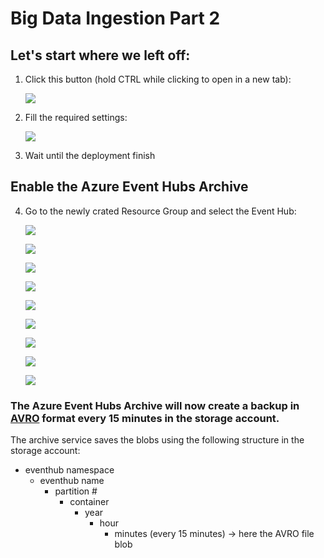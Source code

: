 # Big Data Ingestion Part 2

## Let's start where we left off:

1. Click this button (hold CTRL while clicking to open in a new tab):

    <a target="_blank" id="deploy-to-azure"  href="https://portal.azure.com/#create/Microsoft.Template/uri/https%3A%2F%2Fraw.githubusercontent.com%2FDutchAzureMeetup%2FBigDataIngestion1%2Fmaster%2Fsrc%2FAzureInfrastructure%2Fazuredeploy.json"><img src="http://azuredeploy.net/deploybutton.png"/></a>

2. Fill the required settings:

    ![](https://raw.githubusercontent.com/DutchAzureMeetup/BigDataIngestion1/master/img/intro.png)

3. Wait until the deployment finish

## Enable the Azure Event Hubs Archive 

4. Go to the newly crated Resource Group and select the Event Hub:

   ![](https://raw.githubusercontent.com/DutchAzureMeetup/BigDataIngestion2/master/labs/0-Preparation/img/04eventhubnamespaceselect.png)

   ![](https://raw.githubusercontent.com/DutchAzureMeetup/BigDataIngestion2/master/labs/0-Preparation/img/04eventhubselect.png)

   ![](https://raw.githubusercontent.com/DutchAzureMeetup/BigDataIngestion2/master/labs/0-Preparation/img/04eventhubpropertiesselect.png)
  
   ![](https://raw.githubusercontent.com/DutchAzureMeetup/BigDataIngestion2/master/labs/0-Preparation/img/04eventhuarchivesetuppng.png)
  
   ![](https://raw.githubusercontent.com/DutchAzureMeetup/BigDataIngestion2/master/labs/0-Preparation/img/04storageselect.png)
 
   ![](https://raw.githubusercontent.com/DutchAzureMeetup/BigDataIngestion2/master/labs/0-Preparation/img/04createcontainer1.png)

   ![](https://raw.githubusercontent.com/DutchAzureMeetup/BigDataIngestion2/master/labs/0-Preparation/img/04createcontainer2.png)

   ![](https://raw.githubusercontent.com/DutchAzureMeetup/BigDataIngestion2/master/labs/0-Preparation/img/04createcontainer3.png)

   ![](https://raw.githubusercontent.com/DutchAzureMeetup/BigDataIngestion2/master/labs/0-Preparation/img/04createcontainer4.png)

### The Azure Event Hubs Archive will now create a backup in [AVRO](http://avro.apache.org/docs/current/) format every 15 minutes in the storage account.

The archive service saves the blobs using the following structure in the storage account:

* eventhub namespace
    * eventhub name
        * partition #
            * container 
                * year
                    * hour
                        * minutes (every 15 minutes) -> here the AVRO file blob
                        